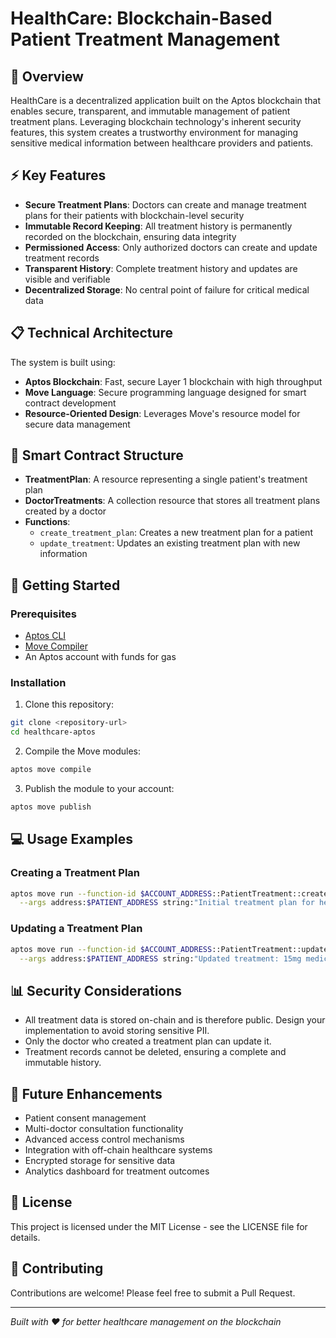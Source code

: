 # HealthCare: Blockchain-Based Patient Treatment Management

## 🏥 Overview

HealthCare is a decentralized application built on the Aptos blockchain that enables secure, transparent, and immutable management of patient treatment plans. Leveraging blockchain technology's inherent security features, this system creates a trustworthy environment for managing sensitive medical information between healthcare providers and patients.

## ⚡ Key Features

- **Secure Treatment Plans**: Doctors can create and manage treatment plans for their patients with blockchain-level security
- **Immutable Record Keeping**: All treatment history is permanently recorded on the blockchain, ensuring data integrity
- **Permissioned Access**: Only authorized doctors can create and update treatment records
- **Transparent History**: Complete treatment history and updates are visible and verifiable
- **Decentralized Storage**: No central point of failure for critical medical data

## 📋 Technical Architecture

The system is built using:
- **Aptos Blockchain**: Fast, secure Layer 1 blockchain with high throughput
- **Move Language**: Secure programming language designed for smart contract development
- **Resource-Oriented Design**: Leverages Move's resource model for secure data management

## 📝 Smart Contract Structure

- **TreatmentPlan**: A resource representing a single patient's treatment plan
- **DoctorTreatments**: A collection resource that stores all treatment plans created by a doctor
- **Functions**:
  - `create_treatment_plan`: Creates a new treatment plan for a patient
  - `update_treatment`: Updates an existing treatment plan with new information

## 🚀 Getting Started

### Prerequisites

- [Aptos CLI](https://aptos.dev/tools/aptos-cli/)
- [Move Compiler](https://aptos.dev/tools/aptos-cli/use-cli/cli-move/)
- An Aptos account with funds for gas

### Installation

1. Clone this repository:
```bash
git clone <repository-url>
cd healthcare-aptos
```

2. Compile the Move modules:
```bash
aptos move compile
```

3. Publish the module to your account:
```bash
aptos move publish
```

## 💻 Usage Examples

### Creating a Treatment Plan

```bash
aptos move run --function-id $ACCOUNT_ADDRESS::PatientTreatment::create_treatment_plan \
  --args address:$PATIENT_ADDRESS string:"Initial treatment plan for heart condition. 10mg medication twice daily."
```

### Updating a Treatment Plan

```bash
aptos move run --function-id $ACCOUNT_ADDRESS::PatientTreatment::update_treatment \
  --args address:$PATIENT_ADDRESS string:"Updated treatment: 15mg medication once daily and physical therapy."
```

## 📊 Security Considerations

- All treatment data is stored on-chain and is therefore public. Design your implementation to avoid storing sensitive PII.
- Only the doctor who created a treatment plan can update it.
- Treatment records cannot be deleted, ensuring a complete and immutable history.

## 🔗 Future Enhancements

- Patient consent management
- Multi-doctor consultation functionality
- Advanced access control mechanisms
- Integration with off-chain healthcare systems
- Encrypted storage for sensitive data
- Analytics dashboard for treatment outcomes

## 📄 License

This project is licensed under the MIT License - see the LICENSE file for details.

## 🤝 Contributing

Contributions are welcome! Please feel free to submit a Pull Request.

---

*Built with ❤️ for better healthcare management on the blockchain* 